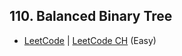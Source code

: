 ## 110. Balanced Binary Tree

-  [LeetCode](https://leetcode.com/problems/balanced-binary-tree/) | [LeetCode CH](https://leetcode.cn/problems/balanced-binary-tree/) (Easy)
